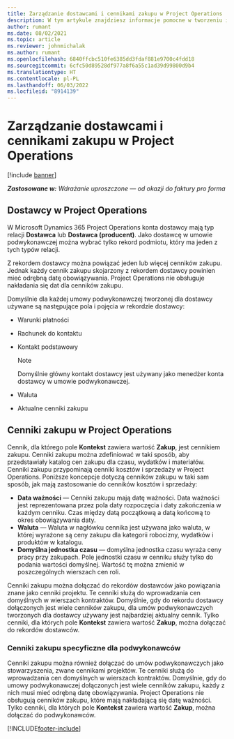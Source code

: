 ```yaml
---
title: Zarządzanie dostawcami i cennikami zakupu w Project Operations
description: W tym artykule znajdziesz informacje pomocne w tworzeniu i obsłudze danych dostawców oraz cenników zakupu dla podwykonawców.
author: rumant
ms.date: 08/02/2021
ms.topic: article
ms.reviewer: johnmichalak
ms.author: rumant
ms.openlocfilehash: 6840ffcbc510fe6385dd3fdaf881e9700c4fdd18
ms.sourcegitcommit: 6cfc50d89528df977a8f6a55c1ad39d99800d9b4
ms.translationtype: HT
ms.contentlocale: pl-PL
ms.lasthandoff: 06/03/2022
ms.locfileid: "8914139"
---
```

# <a name="vendor-and-purchase-price-list-management-in-project-operations"></a>Zarządzanie dostawcami i cennikami zakupu w Project Operations

[!include [banner](../../includes/dataverse-preview.md)]

_**Zastosowane w:** Wdrażanie uproszczone — od okazji do faktury pro forma_

## <a name="vendors-in-project-operations"></a>Dostawcy w Project Operations

W Microsoft Dynamics 365 Project Operations konta dostawcy mają typ relacji **Dostawca** lub **Dostawca (producent)**. Jako dostawcę w umowie podwykonawczej można wybrać tylko rekord podmiotu, który ma jeden z tych typów relacji.

Z rekordem dostawcy można powiązać jeden lub więcej cenników zakupu. Jednak każdy cennik zakupu skojarzony z rekordem dostawcy powinien mieć odrębną datę obowiązywania. Project Operations nie obsługuje nakładania się dat dla cenników zakupu.

Domyślnie dla każdej umowy podwykonawczej tworzonej dla dostawcy używane są następujące pola i pojęcia w rekordzie dostawcy:

- Warunki płatności
- Rachunek do kontaktu
- Kontakt podstawowy

    > [!NOTE]
    > Domyślnie główny kontakt dostawcy jest używany jako menedżer konta dostawcy w umowie podwykonawczej.

- Waluta
- Aktualne cenniki zakupu

## <a name="purchase-price-lists-in-project-operations"></a>Cenniki zakupu w Project Operations

Cennik, dla którego pole **Kontekst** zawiera wartość **Zakup**, jest cennikiem zakupu. Cenniki zakupu można zdefiniować w taki sposób, aby przedstawiały katalog cen zakupu dla czasu, wydatków i materiałów. Cenniki zakupu przypominają cenniki kosztów i sprzedaży w Project Operations. Poniższe koncepcje dotyczą cenników zakupu w taki sam sposób, jak mają zastosowanie do cenników kosztów i sprzedaży:

- **Data ważności** — Cenniki zakupu mają datę ważności. Data ważności jest reprezentowana przez pola daty rozpoczęcia i daty zakończenia w każdym cenniku. Czas między datą początkową a datą końcową to okres obowiązywania daty.
- **Waluta** — Waluta w nagłówku cennika jest używana jako waluta, w której wyrażone są ceny zakupu dla kategorii robocizny, wydatków i produktów w katalogu.
- **Domyślna jednostka czasu** — domyślna jednostka czasu wyraża ceny pracy przy zakupach. Pole jednostki czasu w cenniku służy tylko do podania wartości domyślnej. Wartość tę można zmienić w poszczególnych wierszach cen roli.

Cenniki zakupu można dołączać do rekordów dostawców jako powiązania znane jako cenniki projektu. Te cenniki służą do wprowadzania cen domyślnych w wierszach kontraktów. Domyślnie, gdy do rekordu dostawcy dołączonych jest wiele cenników zakupu, dla umów podwykonawczych tworzonych dla dostawcy używany jest najbardziej aktualny cennik. Tylko cenniki, dla których pole **Kontekst** zawiera wartość **Zakup**, można dołączać do rekordów dostawców.

### <a name="subcontract-specific-purchase-price-lists"></a>Cenniki zakupu specyficzne dla podwykonawców

Cenniki zakupu można również dołączać do umów podwykonawczych jako stowarzyszenia, zwane cennikami projektów. Te cenniki służą do wprowadzania cen domyślnych w wierszach kontraktów. Domyślnie, gdy do umowy podwykonawczej dołączonych jest wiele cenników zakupu, każdy z nich musi mieć odrębną datę obowiązywania. Project Operations nie obsługują cenników zakupu, które mają nakładającą się datę ważności. Tylko cenniki, dla których pole **Kontekst** zawiera wartość **Zakup**, można dołączać do podwykonawców.

[!INCLUDE[footer-include](../../includes/footer-banner.md)]
